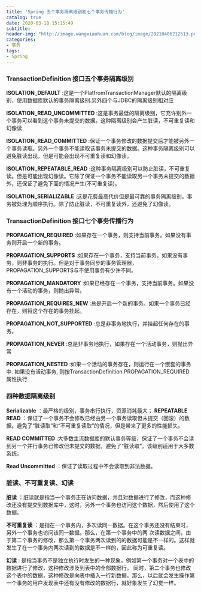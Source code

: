 ```yaml
---
title: 'Spring 五个事务隔离级别和七个事务传播行为'
catalog: true
date: 2020-03-18 15:15:49
subtitle:
header-img: "http://image.wangxiaohuan.com/blog/image/20210406212513.png"
categories:
- 事务
tags:
- Spring
---
```




### TransactionDefinition 接口五个事务隔离级别

**ISOLATION_DEFAULT** :这是一个PlatfromTransactionManager默认的隔离级别，使用数据库默认的事务隔离级别.另外四个与JDBC的隔离级别相对应

**ISOLATION_READ_UNCOMMITTED** :这是事务最低的隔离级别，它充许别外一个事务可以看到这个事务未提交的数据。这种隔离级别会产生脏读，不可重复读和幻像读

**ISOLATION_READ_COMMITTED** :保证一个事务修改的数据提交后才能被另外一个事务读取。另外一个事务不能读取该事务未提交的数据。这种事务隔离级别可以避免脏读出现，但是可能会出现不可重复读和幻像读。

**ISOLATION_REPEATABLE_READ** :这种事务隔离级别可以防止脏读，不可重复读。但是可能出现幻像读。它除了保证一个事务不能读取另一个事务未提交的数据外，还保证了避免下面的情况产生(不可重复读)。

**ISOLATION_SERIALIZABLE** :这是花费最高代价但是最可靠的事务隔离级别。事务被处理为顺序执行。除了防止脏读，不可重复读外，还避免了幻像读。

### TransactionDefinition 接口七个事务传播行为

**PROPAGATION_REQUIRED** :如果存在一个事务，则支持当前事务。如果没有事务则开启一个新的事务。

**PROPAGATION_SUPPORTS** :如果存在一个事务，支持当前事务。如果没有事务，则非事务的执行。但是对于事务同步的事务管理器，PROPAGATION_SUPPORTS与不使用事务有少许不同。

**PROPAGATION_MANDATORY** :如果已经存在一个事务，支持当前事务。如果没有一个活动的事务，则抛出异常。

**PROPAGATION_REQUIRES_NEW** :总是开启一个新的事务。如果一个事务已经存在，则将这个存在的事务挂起。

**PROPAGATION_NOT_SUPPORTED** :总是非事务地执行，并挂起任何存在的事务。

**PROPAGATION_NEVER** :总是非事务地执行，如果存在一个活动事务，则抛出异常

**PROPAGATION_NESTED** :如果一个活动的事务存在，则运行在一个嵌套的事务中. 如果没有活动事务, 则按TransactionDefinition.PROPAGATION_REQUIRED 属性执行

### 四种数据隔离级别

**Serializable** ：最严格的级别，事务串行执行，资源消耗最大；
**REPEATABLE READ** ：保证了一个事务不会修改已经由另一个事务读取但未提交（回滚）的数据。避免了“脏读取”和“不可重复读取”的情况，但是带来了更多的性能损失。

**READ COMMITTED** :大多数主流数据库的默认事务等级，保证了一个事务不会读到另一个并行事务已修改但未提交的数据，避免了“脏读取”。该级别适用于大多数系统。

**Read Uncommitted** ：保证了读取过程中不会读取到非法数据。

### 脏读、不可重复读、幻读

**脏读** ：脏读就是指当一个事务正在访问数据，并且对数据进行了修改，而这种修改还没有提交到数据库中，这时，另外一个事务也访问这个数据，然后使用了这个数据。

**不可重复读** ：是指在一个事务内，多次读同一数据。在这个事务还没有结束时，另外一个事务也访问该同一数据。那么，在第一个事务中的两 次读数据之间，由于第二个事务的修改，那么第一个事务两次读到的的数据可能是不一样的。这样就发生了在一个事务内两次读到的数据是不一样的，因此称为可重复读。

**幻读** : 是指当事务不是独立执行时发生的一种现象，例如第一个事务对一个表中的数据进行了修改，这种修改涉及到表中的全部数据行。 同时，第二个事务也修改这个表中的数据，这种修改是向表中插入一行新数据。那么，以后就会发生操作第一个事务的用户发现表中还有没有修改的数据行，就好象发生了幻觉一样。